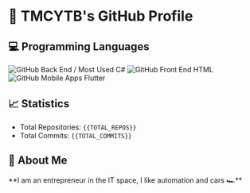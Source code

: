 # 🚀 TMCYTB's GitHub Profile
## 💻 Programming Languages
![GitHub Back End / Most Used C#](https://img.shields.io/static/v1?label=C%23&message=Back%20End%20/%20Most%20Used&color=blue&logo=c%23)
![GitHub Front End HTML](https://img.shields.io/static/v1?label=HTML&message=Front%20End&color=blue&logo=html5)
![GitHub Mobile Apps Flutter](https://img.shields.io/static/v1?label=Flutter&message=Mobile%20Apps&color=blue&logo=flutter)

## 📈 Statistics
- Total Repositories: `{{TOTAL_REPOS}}`
- Total Commits: `{{TOTAL_COMMITS}}`

## 💼 About Me
**I am an entrepreneur in the IT space, I like automation and cars 🏎**️
